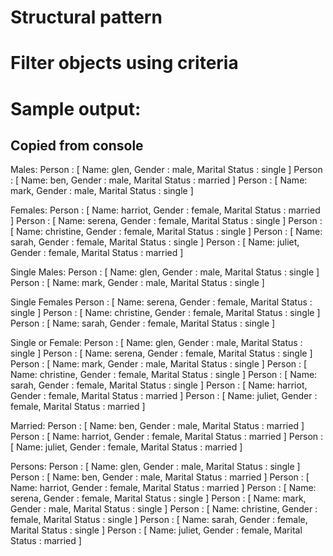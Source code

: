 
# Structural pattern
# Filter objects using criteria
# Sample output:
## Copied from console
Males: 
Person : [ Name: glen, Gender : male, Marital Status : single ]
Person : [ Name: ben, Gender : male, Marital Status : married ]
Person : [ Name: mark, Gender : male, Marital Status : single ]

Females: 
Person : [ Name: harriot, Gender : female, Marital Status : married ]
Person : [ Name: serena, Gender : female, Marital Status : single ]
Person : [ Name: christine, Gender : female, Marital Status : single ]
Person : [ Name: sarah, Gender : female, Marital Status : single ]
Person : [ Name: juliet, Gender : female, Marital Status : married ]

Single Males: 
Person : [ Name: glen, Gender : male, Marital Status : single ]
Person : [ Name: mark, Gender : male, Marital Status : single ]

Single Females
Person : [ Name: serena, Gender : female, Marital Status : single ]
Person : [ Name: christine, Gender : female, Marital Status : single ]
Person : [ Name: sarah, Gender : female, Marital Status : single ]

Single or Female: 
Person : [ Name: glen, Gender : male, Marital Status : single ]
Person : [ Name: serena, Gender : female, Marital Status : single ]
Person : [ Name: mark, Gender : male, Marital Status : single ]
Person : [ Name: christine, Gender : female, Marital Status : single ]
Person : [ Name: sarah, Gender : female, Marital Status : single ]
Person : [ Name: harriot, Gender : female, Marital Status : married ]
Person : [ Name: juliet, Gender : female, Marital Status : married ]

Married: 
Person : [ Name: ben, Gender : male, Marital Status : married ]
Person : [ Name: harriot, Gender : female, Marital Status : married ]
Person : [ Name: juliet, Gender : female, Marital Status : married ]

Persons: 
Person : [ Name: glen, Gender : male, Marital Status : single ]
Person : [ Name: ben, Gender : male, Marital Status : married ]
Person : [ Name: harriot, Gender : female, Marital Status : married ]
Person : [ Name: serena, Gender : female, Marital Status : single ]
Person : [ Name: mark, Gender : male, Marital Status : single ]
Person : [ Name: christine, Gender : female, Marital Status : single ]
Person : [ Name: sarah, Gender : female, Marital Status : single ]
Person : [ Name: juliet, Gender : female, Marital Status : married ]
